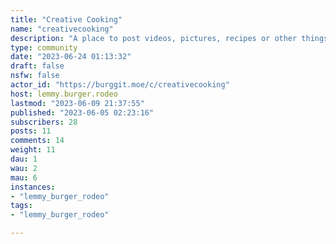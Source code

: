 ```yaml
---
title: "Creative Cooking" 
name: "creativecooking"
description: "A place to post videos, pictures, recipes or other things relating to creative cooking.Did you have a limited number of items in your fridge and wanted to see what you could do with them?Did you just want to experiment with an interesting idea you had?Or did you perhaps want to try cooking on a severely crippled budget?Regardless of the reason, that's what this community is for! Fun recipes/experiments involving food!**Meant for genuine posts, meme posts will be removed.**"
type: community
date: "2023-06-24 01:13:32"
draft: false
nsfw: false
actor_id: "https://burggit.moe/c/creativecooking"
host: lemmy.burger.rodeo
lastmod: "2023-06-09 21:37:55"
published: "2023-06-05 02:23:16"
subscribers: 28
posts: 11
comments: 14
weight: 11
dau: 1
wau: 2
mau: 6
instances:
- "lemmy_burger_rodeo"
tags: 
- "lemmy_burger_rodeo"

---
```

